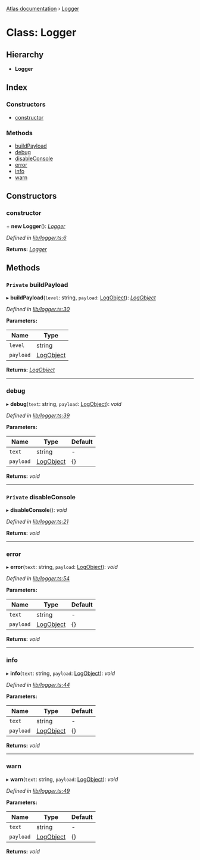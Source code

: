 [Atlas documentation](../globals.md) › [Logger](logger.md)

# Class: Logger

## Hierarchy

* **Logger**

## Index

### Constructors

* [constructor](logger.md#constructor)

### Methods

* [buildPayload](logger.md#private-buildpayload)
* [debug](logger.md#debug)
* [disableConsole](logger.md#private-disableconsole)
* [error](logger.md#error)
* [info](logger.md#info)
* [warn](logger.md#warn)

## Constructors

###  constructor

\+ **new Logger**(): *[Logger](logger.md)*

*Defined in [lib/logger.ts:6](https://github.com/chronark/atlas/blob/5df157b/src/lib/logger.ts#L6)*

**Returns:** *[Logger](logger.md)*

## Methods

### `Private` buildPayload

▸ **buildPayload**(`level`: string, `payload`: [LogObject](../globals.md#logobject)): *[LogObject](../globals.md#logobject)*

*Defined in [lib/logger.ts:30](https://github.com/chronark/atlas/blob/5df157b/src/lib/logger.ts#L30)*

**Parameters:**

Name | Type |
------ | ------ |
`level` | string |
`payload` | [LogObject](../globals.md#logobject) |

**Returns:** *[LogObject](../globals.md#logobject)*

___

###  debug

▸ **debug**(`text`: string, `payload`: [LogObject](../globals.md#logobject)): *void*

*Defined in [lib/logger.ts:39](https://github.com/chronark/atlas/blob/5df157b/src/lib/logger.ts#L39)*

**Parameters:**

Name | Type | Default |
------ | ------ | ------ |
`text` | string | - |
`payload` | [LogObject](../globals.md#logobject) | {} |

**Returns:** *void*

___

### `Private` disableConsole

▸ **disableConsole**(): *void*

*Defined in [lib/logger.ts:21](https://github.com/chronark/atlas/blob/5df157b/src/lib/logger.ts#L21)*

**Returns:** *void*

___

###  error

▸ **error**(`text`: string, `payload`: [LogObject](../globals.md#logobject)): *void*

*Defined in [lib/logger.ts:54](https://github.com/chronark/atlas/blob/5df157b/src/lib/logger.ts#L54)*

**Parameters:**

Name | Type | Default |
------ | ------ | ------ |
`text` | string | - |
`payload` | [LogObject](../globals.md#logobject) | {} |

**Returns:** *void*

___

###  info

▸ **info**(`text`: string, `payload`: [LogObject](../globals.md#logobject)): *void*

*Defined in [lib/logger.ts:44](https://github.com/chronark/atlas/blob/5df157b/src/lib/logger.ts#L44)*

**Parameters:**

Name | Type | Default |
------ | ------ | ------ |
`text` | string | - |
`payload` | [LogObject](../globals.md#logobject) | {} |

**Returns:** *void*

___

###  warn

▸ **warn**(`text`: string, `payload`: [LogObject](../globals.md#logobject)): *void*

*Defined in [lib/logger.ts:49](https://github.com/chronark/atlas/blob/5df157b/src/lib/logger.ts#L49)*

**Parameters:**

Name | Type | Default |
------ | ------ | ------ |
`text` | string | - |
`payload` | [LogObject](../globals.md#logobject) | {} |

**Returns:** *void*
